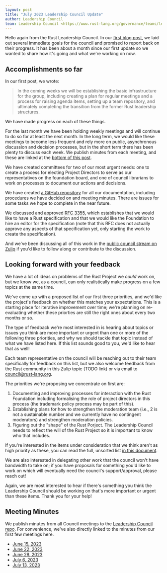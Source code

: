 ```yaml
---
layout: post
title: "July 2023 Leadership Council Update"
author: Leadership Council
team: Leadership Council <https://www.rust-lang.org/governance/teams/leadership-council>
---
```


Hello again from the Rust Leadership Council. In our [first blog post][first post], we laid out several immediate goals for the council and promised to report back on their progress. It has been about a month since our first update so we wanted to share how it's going and what we're working on now.

[first post]: https://blog.rust-lang.org/2023/06/20/introducing-leadership-council.html

## Accomplishments so far

In our first post, we wrote:

> In the coming weeks we will be establishing the basic infrastructure for the group, including creating a plan for regular meetings and a process for raising agenda items, setting up a team repository, and ultimately completing the transition from the former Rust leadership structures.

We have made progress on each of these things.

For the last month we have been holding weekly meetings and will continue to do so for at least the next month. In the long term, we would like these meetings to become less frequent and rely more on public, asynchronous discussion and decision processes, but in the short term there has been plenty to discuss each week. We publish minutes from each meeting, and these are linked at the [bottom of this post](#meeting-minutes).

We have created committees for two of our most urgent needs: one to create a process for electing Project Directors to serve as our representatives on the foundation board, and one of council librarians to work on processes to document our actions and decisions.

We have created [a GitHub repository](https://github.com/rust-lang/leadership-council) for all our documentation, including procedures we have decided on and meeting minutes. There are issues for some tasks we hope to complete in the near future.

We discussed and approved [RFC 3355](https://rust-lang.github.io/rfcs/3355-rust-spec.html), which establishes that we would like to have a Rust specification and that we would like the Foundation to hire an editor for the specification (note that this RFC does not actually approve any aspects of that specification yet, only starting the work to create the specification).

And we've been discussing all of this work in the [public council stream on Zulip](https://rust-lang.zulipchat.com/#narrow/stream/392734-council) if you'd like to follow along or contribute to the discussion.

## Looking forward with your feedback

We have a lot of ideas on problems of the Rust Project we _could_ work on, but we know we, as a council, can only realistically make progress on a few topics at the same time.

We've come up with a proposed list of our first three priorities, and we'd like the project's feedback on whether this matches your expectations. This is a starting place for iterative improvement over time; we're planning on re-evaluating whether these priorties are still the right ones about every two months or so.

The type of feedback we're most interested in is hearing about topics or issues you think are more important or urgent than one or more of the following three priorities, and why we should tackle that topic instead of what we have listed here. If this list sounds good to you, we'd like to hear that as well!

Each team representative on the council will be reaching out to their team specifically for feedback on this list, but we also welcome feedback from the Rust community in this Zulip topic (TODO link) or via email to <council@rust-lang.org>.

The priorities we're proposing we concentrate on first are:

1. Documenting and improving processes for interaction with the Rust Foundation including formalising the role of project directors in this process (the trademark policy process may be part of this).
2. Establishing plans for how to strengthen the moderation team (i.e., 2 is not a sustainable number and we currently have no contingent moderators) and strengthen moderation policies.
3. Figuring out the "shape" of the Rust Porject. The Leadership Council needs to reflect the will of the Rust Project so it is important to know who that includes.

If you're interested in the items under consideration that we think aren't as high priority as these, you can read the full, unsorted list [in this document](https://hackmd.io/@rust-leadership-council/Skdo7VKK3).

We are also interested in delegating other work that the council won't have bandwidth to take on; if you have proposals for something you'd like to work on which will eventually need the council's support/approval, please reach out!

Again, we are most interested to hear if there's something you think the Leadership Council should be working on that's more important or urgent than these items. Thank you for your help!

## Meeting Minutes

We publish minutes from all Council meetings to the [Leadership Council repo][council-repo]. For convenience, we've also directly linked to the minutes from our first few meetings here.

* [June 15, 2023](https://github.com/rust-lang/leadership-council/blob/main/minutes/sync-meeting/2023-06-15.md)
* [June 22, 2023](https://github.com/rust-lang/leadership-council/blob/main/minutes/sync-meeting/2023-06-22.md)
* [June 28, 2023](https://github.com/rust-lang/leadership-council/blob/main/minutes/sync-meeting/2023-06-28.md)
* [July 6, 2023](https://github.com/rust-lang/leadership-council/blob/main/minutes/sync-meeting/2023-07-06.md)
* [July 13, 2023](https://github.com/rust-lang/leadership-council/blob/main/minutes/sync-meeting/2023-07-13.md)

[council-repo]: https://github.com/rust-lang/leadership-council
